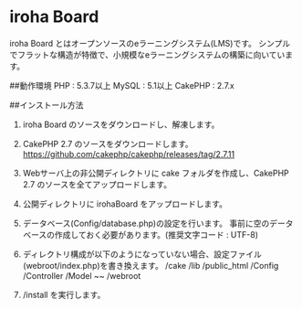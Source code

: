 # iroha Board

iroha Board とはオープンソースのeラーニングシステム(LMS)です。
シンプルでフラットな構造が特徴で、小規模なeラーニングシステムの構築に向いています。

##動作環境
PHP : 5.3.7以上
MySQL : 5.1以上
CakePHP : 2.7.x

##インストール方法
1. iroha Board のソースをダウンロードし、解凍します。
2. CakePHP 2.7 のソースをダウンロードします。
https://github.com/cakephp/cakephp/releases/tag/2.7.11
3. Webサーバ上の非公開ディレクトリに cake フォルダを作成し、CakePHP 2.7 のソースを全てアップロードします。
4. 公開ディレクトリに irohaBoard をアップロードします。
5. データベース(Config/database.php)の設定を行います。
事前に空のデータベースの作成しておく必要があります。(推奨文字コード : UTF-8)
6. ディレクトリ構成が以下のようになっていない場合、設定ファイル(webroot/index.php)を書き換えます。
/cake
  /lib
/public_html
  /Config
  /Controller
  /Model
  ~~
  /webroot

7. /install を実行します。

  

